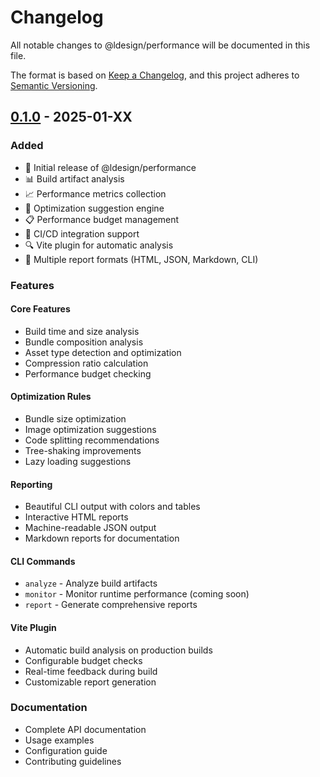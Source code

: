 # Changelog

All notable changes to @ldesign/performance will be documented in this file.

The format is based on [Keep a Changelog](https://keepachangelog.com/en/1.0.0/),
and this project adheres to [Semantic Versioning](https://semver.org/spec/v2.0.0.html).

## [0.1.0] - 2025-01-XX

### Added

- 🎉 Initial release of @ldesign/performance
- 📊 Build artifact analysis
- 📈 Performance metrics collection
- 🚀 Optimization suggestion engine
- 📋 Performance budget management
- 🤖 CI/CD integration support
- 🔍 Vite plugin for automatic analysis
- 📄 Multiple report formats (HTML, JSON, Markdown, CLI)

### Features

#### Core Features
- Build time and size analysis
- Bundle composition analysis
- Asset type detection and optimization
- Compression ratio calculation
- Performance budget checking

#### Optimization Rules
- Bundle size optimization
- Image optimization suggestions
- Code splitting recommendations
- Tree-shaking improvements
- Lazy loading suggestions

#### Reporting
- Beautiful CLI output with colors and tables
- Interactive HTML reports
- Machine-readable JSON output
- Markdown reports for documentation

#### CLI Commands
- `analyze` - Analyze build artifacts
- `monitor` - Monitor runtime performance (coming soon)
- `report` - Generate comprehensive reports

#### Vite Plugin
- Automatic build analysis on production builds
- Configurable budget checks
- Real-time feedback during build
- Customizable report generation

### Documentation
- Complete API documentation
- Usage examples
- Configuration guide
- Contributing guidelines

[0.1.0]: https://github.com/ldesign/ldesign/releases/tag/@ldesign/performance@0.1.0


